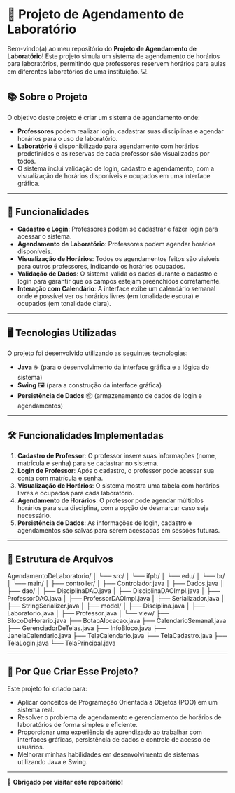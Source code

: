 # 📅 **Projeto de Agendamento de Laboratório**

Bem-vindo(a) ao meu repositório do **Projeto de Agendamento de Laboratório**! Este projeto simula um sistema de agendamento de horários para laboratórios, permitindo que professores reservem horários para aulas em diferentes laboratórios de uma instituição. 💻

## 📚 **Sobre o Projeto**

O objetivo deste projeto é criar um sistema de agendamento onde:

- **Professores** podem realizar login, cadastrar suas disciplinas e agendar horários para o uso de laboratório.
- **Laboratório** é disponibilizado para agendamento com horários predefinidos e as reservas de cada professor são visualizadas por todos.
- O sistema inclui validação de login, cadastro e agendamento, com a visualização de horários disponíveis e ocupados em uma interface gráfica.

---

## 🚀 **Funcionalidades**

- **Cadastro e Login**: Professores podem se cadastrar e fazer login para acessar o sistema.
- **Agendamento de Laboratório**: Professores podem agendar horários disponíveis.
- **Visualização de Horários**: Todos os agendamentos feitos são visíveis para outros professores, indicando os horários ocupados.
- **Validação de Dados**: O sistema valida os dados durante o cadastro e login para garantir que os campos estejam preenchidos corretamente.
- **Interação com Calendário**: A interface exibe um calendário semanal onde é possível ver os horários livres (em tonalidade escura) e ocupados (em tonalidade clara).

---

## 🖥️ **Tecnologias Utilizadas**

O projeto foi desenvolvido utilizando as seguintes tecnologias:

- **Java** ☕ (para o desenvolvimento da interface gráfica e a lógica do sistema)
- **Swing** 🖼️ (para a construção da interface gráfica)
- **Persistência de Dados** 📦 (armazenamento de dados de login e agendamentos)

---

## 🛠️ **Funcionalidades Implementadas**

1. **Cadastro de Professor**: O professor insere suas informações (nome, matrícula e senha) para se cadastrar no sistema.
2. **Login de Professor**: Após o cadastro, o professor pode acessar sua conta com matrícula e senha.
3. **Visualização de Horários**: O sistema mostra uma tabela com horários livres e ocupados para cada laboratório.
4. **Agendamento de Horários**: O professor pode agendar múltiplos horários para sua disciplina, com a opção de desmarcar caso seja necessário.
5. **Persistência de Dados**: As informações de login, cadastro e agendamentos são salvas para serem acessadas em sessões futuras.

---

## 📂 **Estrutura de Arquivos**

AgendamentoDeLaboratorio/ │ └── src/ │ └── ifpb/ │ └── edu/ │ └── br/ │ └── main/ │ ├── controller/ │ ├── Controlador.java │ ├── Dados.java │ ├── dao/ │ ├── DisciplinaDAO.java │ ├── DisciplinaDAOImpl.java │ ├── ProfessorDAO.java │ ├── ProfessorDAOImpl.java │ ├── Serializador.java │ ├── StringSerializer.java │ ├── model/ │ ├── Disciplina.java │ ├── Laboratorio.java │ ├── Professor.java │ └── view/ ├── BlocoDeHorario.java ├── BotaoAlocacao.java ├── CalendarioSemanal.java ├── GerenciadorDeTelas.java ├── InfoBloco.java ├── JanelaCalendario.java ├── TelaCalendario.java ├── TelaCadastro.java ├── TelaLogin.java └── TelaPrincipal.java

---

## 🤔 **Por Que Criar Esse Projeto?**

Este projeto foi criado para:

- Aplicar conceitos de Programação Orientada a Objetos (POO) em um sistema real.
- Resolver o problema de agendamento e gerenciamento de horários de laboratórios de forma simples e eficiente.
- Proporcionar uma experiência de aprendizado ao trabalhar com interfaces gráficas, persistência de dados e controle de acesso de usuários.
- Melhorar minhas habilidades em desenvolvimento de sistemas utilizando Java e Swing.

---

🖤 **Obrigado por visitar este repositório!**
